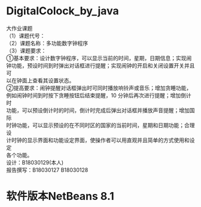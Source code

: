 # DigitalColock_by_java
大作业课题  
（1）课题代号：  
（2）课题名称：多功能数字钟程序  
（3）课题要求：  
①基本要求：设计数字钟程序，可以显示当前的时间，星期，日期信息；实现闹  
钟功能，预设时间到时弹出对话框进行提醒；实现闹钟的开启和关闭设置开关并且可  
以在钟面上查看其设置状态。  
②提高要求：闹钟提醒对话框弹出时可同时播放响铃声或音乐；增加贪睡功能，  
例如闹钟时间到时按下贪睡按钮后结束提醒，10 分钟后再次进行提醒；增加倒计时  
功能，可以预设倒计时的时间，倒计时完成后弹出对话框并播放声音提醒；增加国际  
时钟功能，可以显示预设的在不同时区的国家的当前时间，星期和日期功能；合理设  
计时钟的显示界面和功能设定界面，使操作者可以用直观并且简单的方式使用和设定  
各个功能。  
设计：B18030129(本人)  
报告撰写：B18030127 B18030128
# 软件版本NetBeans 8.1
